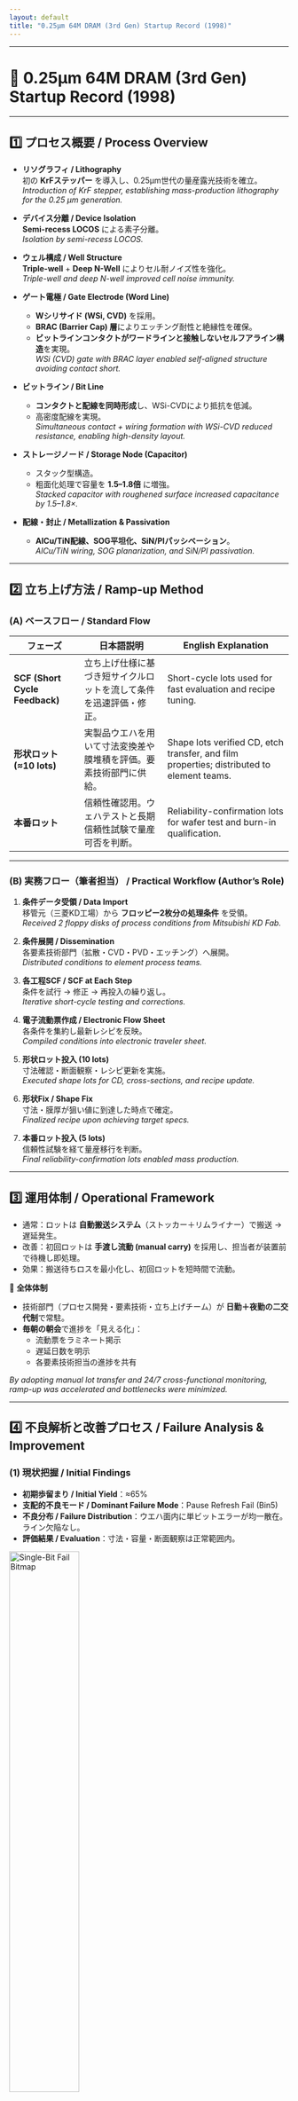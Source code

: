 ```yaml
---
layout: default
title: "0.25µm 64M DRAM (3rd Gen) Startup Record (1998)"
---
```


---

# 📘 0.25µm 64M DRAM (3rd Gen) Startup Record (1998)

---

## 1️⃣ プロセス概要 / Process Overview

- **リソグラフィ / Lithography**  
  初の **KrFステッパー** を導入し、0.25µm世代の量産露光技術を確立。  
  *Introduction of KrF stepper, establishing mass-production lithography for the 0.25 µm generation.*

- **デバイス分離 / Device Isolation**  
  **Semi-recess LOCOS** による素子分離。  
  *Isolation by semi-recess LOCOS.*

- **ウェル構成 / Well Structure**  
  **Triple-well** + **Deep N-Well** によりセル耐ノイズ性を強化。  
  *Triple-well and deep N-well improved cell noise immunity.*

- **ゲート電極 / Gate Electrode (Word Line)**  
  - **Wシリサイド (WSi, CVD)** を採用。  
  - **BRAC (Barrier Cap) 層**によりエッチング耐性と絶縁性を確保。  
  - **ビットラインコンタクトがワードラインと接触しないセルフアライン構造**を実現。  
  *WSi (CVD) gate with BRAC layer enabled self-aligned structure avoiding contact short.*

- **ビットライン / Bit Line**  
  - **コンタクトと配線を同時形成**し、WSi-CVDにより抵抗を低減。  
  - 高密度配線を実現。  
  *Simultaneous contact + wiring formation with WSi-CVD reduced resistance, enabling high-density layout.*

- **ストレージノード / Storage Node (Capacitor)**  
  - スタック型構造。  
  - 粗面化処理で容量を **1.5–1.8倍** に増強。  
  *Stacked capacitor with roughened surface increased capacitance by 1.5–1.8×.*

- **配線・封止 / Metallization & Passivation**  
  - **AlCu/TiN配線、SOG平坦化、SiN/PIパッシベーション**。  
  *AlCu/TiN wiring, SOG planarization, and SiN/PI passivation.*

---

## 2️⃣ 立ち上げ方法 / Ramp-up Method

### (A) ベースフロー / Standard Flow

| フェーズ | 日本語説明 | English Explanation |
|----------|------------|----------------------|
| **SCF (Short Cycle Feedback)** | 立ち上げ仕様に基づき短サイクルロットを流して条件を迅速評価・修正。 | Short-cycle lots used for fast evaluation and recipe tuning. |
| **形状ロット (≈10 lots)** | 実製品ウエハを用いて寸法変換差や膜堆積を評価。要素技術部門に供給。 | Shape lots verified CD, etch transfer, and film properties; distributed to element teams. |
| **本番ロット** | 信頼性確認用。ウェハテストと長期信頼性試験で量産可否を判断。 | Reliability-confirmation lots for wafer test and burn-in qualification. |

---

### (B) 実務フロー（筆者担当） / Practical Workflow (Author’s Role)

1. **条件データ受領 / Data Import**  
   移管元（三菱KD工場）から **フロッピー2枚分の処理条件** を受領。  
   *Received 2 floppy disks of process conditions from Mitsubishi KD Fab.*

2. **条件展開 / Dissemination**  
   各要素技術部門（拡散・CVD・PVD・エッチング）へ展開。  
   *Distributed conditions to element process teams.*

3. **各工程SCF / SCF at Each Step**  
   条件を試行 → 修正 → 再投入の繰り返し。  
   *Iterative short-cycle testing and corrections.*

4. **電子流動票作成 / Electronic Flow Sheet**  
   各条件を集約し最新レシピを反映。  
   *Compiled conditions into electronic traveler sheet.*

5. **形状ロット投入 (10 lots)**  
   寸法確認・断面観察・レシピ更新を実施。  
   *Executed shape lots for CD, cross-sections, and recipe update.*

6. **形状Fix / Shape Fix**  
   寸法・膜厚が狙い値に到達した時点で確定。  
   *Finalized recipe upon achieving target specs.*

7. **本番ロット投入 (5 lots)**  
   信頼性試験を経て量産移行を判断。  
   *Final reliability-confirmation lots enabled mass production.*

---

## 3️⃣ 運用体制 / Operational Framework

- 通常：ロットは **自動搬送システム**（ストッカー＋リムライナー）で搬送 → 遅延発生。  
- 改善：初回ロットは **手渡し流動 (manual carry)** を採用し、担当者が装置前で待機し即処理。  
- 効果：搬送待ちロスを最小化し、初回ロットを短時間で流動。  

📌 **全体体制**  
- 技術部門（プロセス開発・要素技術・立ち上げチーム）が **日勤＋夜勤の二交代制**で常駐。  
- **毎朝の朝会**で進捗を「見える化」：  
  - 流動票をラミネート掲示  
  - 遅延日数を明示  
  - 各要素技術担当の進捗を共有  

*By adopting manual lot transfer and 24/7 cross-functional monitoring, ramp-up was accelerated and bottlenecks were minimized.*

---

## 4️⃣ 不良解析と改善プロセス / Failure Analysis & Improvement

### (1) 現状把握 / Initial Findings

- **初期歩留まり / Initial Yield**：≈65%  
- **支配的不良モード / Dominant Failure Mode**：Pause Refresh Fail (Bin5)  
- **不良分布 / Failure Distribution**：ウエハ面内に単ビットエラーが均一散在。ライン欠陥なし。  
- **評価結果 / Evaluation**：寸法・容量・断面観察は正常範囲内。  

<img src="https://samizo-aitl.github.io/Edusemi-Plus/archive/paper/dram_vsram/img/fail_bit_map_example.png" 
     alt="Single-Bit Fail Bitmap" 
     width="50%">

➡️ **「観察上は健全だが保持特性劣化を招くセンシティブ不具合」**と推定。  
➡️ *Yield loss caused by invisible, retention-degrading defects.*

---

### (2) 仮説モデル / Hypothesized Model

- **真因候補 / Root Cause Candidate**：  
  **ストレージノードコンタクト n⁺/p⁻ ジャンクションのリーク増大**。  
- **メカニズム / Mechanism**：  
  - LDD形成時、**ゲート酸化膜残渣が複数回のアッシングでプラズマダメージ**を受ける。  
  - 酸化膜がポーラス化 → 拡散層に微細リークパス形成。  
- **現象整合性 / Consistency**：  
  - ランダム単ビット不良、SEM異常なし。  
  - リークのみが顕在化。
 
```mermaid
flowchart TB
    A["Strage node Contact"] 
    B["Damaged Oxide (porous)"]
    C["n⁺ diffusion"]
    D["p⁻ substrate"]

    A --> B
    B --> C
    C -- "leak paths" --> D
```

➡️ **「不可視のプラズマダメージによるジャンクションリーク」**と結論。  
➡️ *Postulated root cause: plasma-induced junction leakage.*

---

### (3) 対策立案 / Countermeasure

- **方針 / Policy**：アッシング工程のプラズマ曝露を最小化。  
- **具体策 / Action**：  
  - LDD工程のレジスト剥離を **プラズマアッシング → ウェット処理（硫酸系）** に切替。  
- **狙い / Aim**：  
  - プラズマ起因の酸化膜ダメージを根本排除。  
  - ジャンクションリーク発生を防止。  

---

### (4) 効果検証 / Verification

- **歩留まり改善 / Yield Gain**：  
  - Before ≈65% → After ≈**80%**  
- **信頼性評価 / Reliability**：  
  - 高温動作・保持試験・バーンインで規格クリア。  
- **量産適用 / Mass Production**：  
  - 改善条件を最終レシピに反映し安定量産を確立。  

➡️ **「解析 → 仮説 → 対策 → 効果確認」の改善サイクルにより、センシティブ不良を克服し量産条件を確立。**  
➡️ *Closed improvement loop enabled stable high-yield production.*
